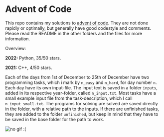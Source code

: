 # Advent of Code

This repo contains my solutions to [advent of code](https://adventofcode.com/). They are not done rapidly or optimally, but generally have good codestyle and comments. Please read the README in the other folders and the files for more information.

Overview:

**2022:** Python, 35/50 stars.

**2021:** C++, 4/50 stars.

Each of the days from 1st of December to 25th of December have two programming tasks, which i mark by ```n_easy``` and ```n_hard```, for day number ```n```. Each day have its own input-file. The input text is saved in a folder ```inputs```, added in its respective year-folder, called ```n_input.txt```. Most tasks have a small example input file from the task-description, which I call ```n_input_small.txt```. The programs for solving are solved are saved directly in the folder, with a relative path to the inputs. If there are unfinished tasks, they are added to the folder ```unfinished```, but keep in mind that they have to be saved in the base folder for the path to work.

![no gif :(](https://media.giphy.com/media/ule4vhcY1xEKQ/giphy.gif)
